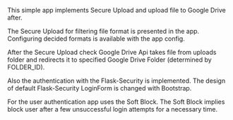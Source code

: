 This simple app implements Secure Upload and upload file to Google Drive after.

The Secure Upload for filtering file format is presented in the app. 
Configuring decided formats is available with the app config.

After the Secure Upload check Google Drive Api takes file from uploads folder and redirects it to 
specified Google Drive Folder (determined by FOLDER_ID).

Also the authentication with the Flask-Security is implemented. 
The design of default Flask-Security LoginForm is changed with Bootstrap.

For the user authentication app uses the Soft Block. 
The Soft Block implies block user after a few unsuccessful login attempts for a necessary time.
